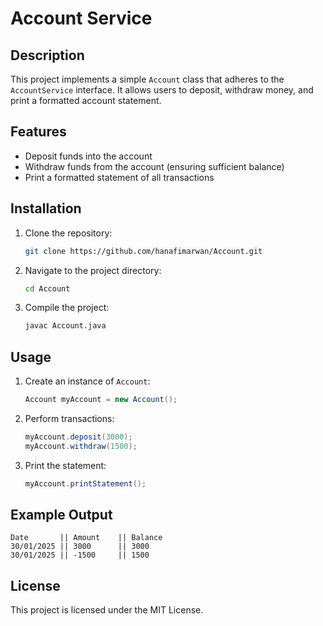 
# Account Service

## Description
This project implements a simple `Account` class that adheres to the `AccountService` interface. It allows users to deposit, withdraw money, and print a formatted account statement.

## Features
- Deposit funds into the account
- Withdraw funds from the account (ensuring sufficient balance)
- Print a formatted statement of all transactions

## Installation
1. Clone the repository:
   ```sh
   git clone https://github.com/hanafimarwan/Account.git
   ```
2. Navigate to the project directory:
   ```sh
   cd Account
   ```
3. Compile the project:
   ```sh
   javac Account.java
   ```

## Usage
1. Create an instance of `Account`:
   ```java
   Account myAccount = new Account();
   ```
2. Perform transactions:
   ```java
   myAccount.deposit(3000);
   myAccount.withdraw(1500);
   ```
3. Print the statement:
   ```java
   myAccount.printStatement();
   ```

## Example Output
```
Date       || Amount    || Balance
30/01/2025 || 3000      || 3000
30/01/2025 || -1500     || 1500
```

## License
This project is licensed under the MIT License.

